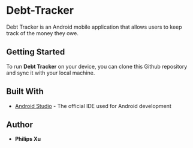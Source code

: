 # Debt-Tracker
Debt Tracker is an Android mobile application that allows users to keep track of the money they owe.

## Getting Started
To run **Debt Tracker** on your device, you can clone this Github repository and sync it with your local machine. 

## Built With

* [Android Studio](https://developer.android.com/studio) - The official IDE used for Android development

## Author

* **Philips Xu**
